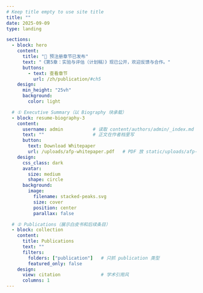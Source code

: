 ```yaml
---
# Keep title empty to use site title
title: ""
date: 2025-09-09
type: landing

sections:
  - block: hero
    content:
      title: "📢 预注册章节已发布"
      text: "《第5章：实验与评估（计划稿）》现已公开，欢迎反馈与合作。"
      buttons:
        - text: 查看章节
          url: /zh/publication/#ch5
    design:
      min_height: "25vh"
      background:
        color: light

  # ① Executive Summary（以 Biography 块承载）
  - block: resume-biography-3
    content:
      username: admin           # 读取 content/authors/admin/_index.md
      text: ""                  # 正文在作者档里写
      button:
        text: Download Whitepaper
        url: /uploads/afp-whitepaper.pdf   # PDF 放 static/uploads/afp-whitepaper.pdf
    design:
      css_class: dark
      avatar:
        size: medium
        shape: circle
      background:
        image:
          filename: stacked-peaks.svg
          size: cover
          position: center
          parallax: false

  # ② Publications（展示白皮书和后续条目）
  - block: collection
    content:
      title: Publications
      text: ""
      filters:
        folders: ["publication"]   # 只抓 publication 类型
        featured_only: false
    design:
      view: citation               # 学术引用风
      columns: 1
---
```

